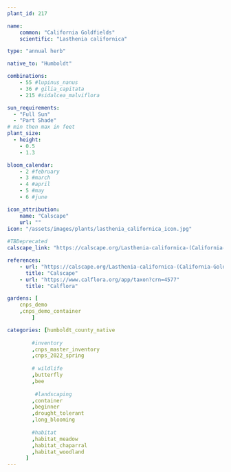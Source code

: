 ```yaml
---
plant_id: 217 

name: 
    common: "California Goldfields" 
    scientific: "Lasthenia californica"  

type: "annual herb"

native_to: "Humboldt"

combinations: 
    - 55 #lupinus_nanus 
    - 36 # gilia_capitata
    - 215 #sidalcea_malviflora 

sun_requirements:
  - "Full Sun"
  - "Part Shade"
# min then max in feet
plant_size:
  - height: 
    - 0.5 
    - 1.3

bloom_calendar: 
    - 2 #february
    - 3 #march
    - 4 #april
    - 5 #may
    - 6 #june

icon_attribution: 
    name: "Calscape"
    url: ""
icon: "/assets/images/plants/lasthenia_californica_icon.jpg"
 
#TBDeprecated
calscape_link: "https://calscape.org/Lasthenia-californica-(California-Goldfields)"

references:
    - url: "https://calscape.org/Lasthenia-californica-(California-Goldfields)"
      title: "Calscape"
    - url: "https://www.calflora.org/app/taxon?crn=4577"
      title: "Calflora"

gardens: [
    cnps_demo
    ,cnps_demo_container
        ]

categories: [humboldt_county_native
        
        #inventory 
        ,cnps_master_inventory
        ,cnps_2022_spring
        
        # wildlife
        ,butterfly
        ,bee
        
         #landscaping
        ,container
        ,beginner
        ,drought_tolerant
        ,long_blooming
        
        #habitat
        ,habitat_meadow
        ,habitat_chaparral
        ,habitat_woodland
      ]
---
```

